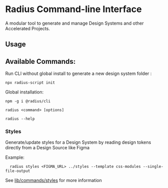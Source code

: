 # Radius Command-line Interface

A modular tool to generate and manage Design Systems and other Accelerated Projects.

## Usage

## Available Commands:

Run CLI without global install to generate a new design system folder :

`npx radius-script init`

Global installation:

```
npm -g i @radius/cli

radius <command> [options]

radius --help
```

### Styles

Generate/update styles for a Design System by reading design tokens directly from a Design Source like Figma

Example:

```
  radius styles <FIGMA_URL> ../styles --template css-modules --single-file-output
```

See [lib/commands/styles](lib/commands/styles) for more information
